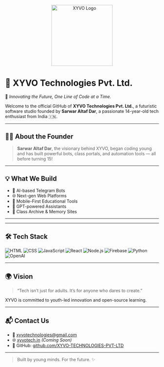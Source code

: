 <p align="center">
  <img src="https://raw.githubusercontent.com/XYVO-TECHNOLOGIES-PVT-LTD/XYVO-TECHNOLOGIES-PVT-LTD/main/xyvo-logo.jpg" alt="XYVO Logo" width="200"/>
</p>

# 🚀 XYVO Technologies Pvt. Ltd.

🔧 *Innovating the Future, One Line of Code at a Time.*

Welcome to the official GitHub of **XYVO Technologies Pvt. Ltd.**, a futuristic software studio founded by **Sarwar Altaf Dar**, a passionate 14-year-old tech enthusiast from India 🇮🇳.

---

## 👨‍💻 About the Founder
> **Sarwar Altaf Dar**, the visionary behind XYVO, began coding young and has built powerful bots, class portals, and automation tools — all before turning 15!

---

## 💡 What We Build
- 🤖 AI-based Telegram Bots  
- 🌐 Next-gen Web Platforms  
- 📱 Mobile-First Educational Tools  
- 🧠 GPT-powered Assistants  
- 🏫 Class Archive & Memory Sites  

---

---

## 🛠️ Tech Stack
![HTML](https://img.shields.io/badge/-HTML5-E34F26?logo=html5&logoColor=fff&style=for-the-badge&labelColor=000)
![CSS](https://img.shields.io/badge/-CSS3-1572B6?logo=css3&logoColor=fff&style=for-the-badge&labelColor=000)
![JavaScript](https://img.shields.io/badge/-JavaScript-F7DF1E?logo=javascript&logoColor=000&style=for-the-badge&labelColor=000)
![React](https://img.shields.io/badge/-React-61DAFB?logo=react&logoColor=000&style=for-the-badge&labelColor=000)
![Node.js](https://img.shields.io/badge/-Node.js-339933?logo=nodedotjs&logoColor=fff&style=for-the-badge&labelColor=000)
![Firebase](https://img.shields.io/badge/-Firebase-FFCA28?logo=firebase&logoColor=000&style=for-the-badge&labelColor=000)
![Python](https://img.shields.io/badge/-Python-3776AB?logo=python&logoColor=fff&style=for-the-badge&labelColor=000)
![OpenAI](https://img.shields.io/badge/-OpenAI-412991?logo=openai&logoColor=fff&style=for-the-badge&labelColor=000)

---

## 🌍 Vision
> “Tech isn’t just for adults. It’s for anyone who dares to create.”

XYVO is committed to youth-led innovation and open-source learning.

---

## 📬 Contact Us
- 📧 xyvotechnologies@gmail.com  
- 🌐 [xyvotech.in](#) *(Coming Soon)*  
- 🔗 GitHub: [github.com/XYVO-TECHNOLOGIES-PVT-LTD](https://github.com/XYVO-TECHNOLOGIES-PVT-LTD)

---

> Built by young minds. For the future. ✨
